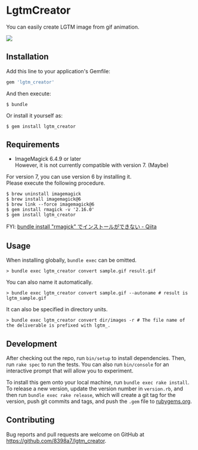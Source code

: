 # LgtmCreator

You can easily create LGTM image from gif animation.

![](https://cloud.githubusercontent.com/assets/8043276/12905143/1cdb5638-cf18-11e5-9efb-4f13614700cb.gif)

## Installation

Add this line to your application's Gemfile:

```ruby
gem 'lgtm_creator'
```

And then execute:

    $ bundle

Or install it yourself as:

    $ gem install lgtm_creator
    
## Requirements

- ImageMagick 6.4.9 or later  
  However, it is not currently compatible with version 7. (Maybe)
  
For version 7, you can use version 6 by installing it.  
Please execute the following procedure.

```
$ brew uninstall imagemagick
$ brew install imagemagick@6
$ brew link --force imagemagick@6
$ gem install rmagick -v '2.16.0'
$ gem install lgtm_creator
```

FYI: [bundle install "rmagick" でインストールができない - Qiita](https://qiita.com/sho012b/items/362abe993248c686fcf4)


## Usage

When installing globally, `bundle exec` can be omitted.

```shell
> bundle exec lgtm_creator convert sample.gif result.gif
```

You can also name it automatically.

```shell
> bundle exec lgtm_creator convert sample.gif --autoname # result is lgtm_sample.gif
```

It can also be specified in directory units.

```shell
> bundle exec lgtm_creator convert dir/images -r # The file name of the deliverable is prefixed with lgtm_.
```

## Development

After checking out the repo, run `bin/setup` to install dependencies. Then, run `rake spec` to run the tests. You can also run `bin/console` for an interactive prompt that will allow you to experiment.

To install this gem onto your local machine, run `bundle exec rake install`. To release a new version, update the version number in `version.rb`, and then run `bundle exec rake release`, which will create a git tag for the version, push git commits and tags, and push the `.gem` file to [rubygems.org](https://rubygems.org).

## Contributing

Bug reports and pull requests are welcome on GitHub at https://github.com/8398a7/lgtm_creator.

